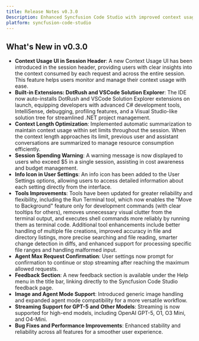 ```yaml
---
title: Release Notes v0.3.0
Description: Enhanced Syncfusion Code Studio with improved context usage UI, extension management, terminal, and various new features and bug fixes.
platform: syncfusion-code-studio
---
```


## What's New in v0.3.0
- **Context Usage UI in Session Header**: A new Context Usage UI has been introduced in the session header, providing users with clear insights into the context consumed by each request and across the entire session. This feature helps users monitor and manage their context usage with ease.
- **Built-in Extensions: DotRush and VSCode Solution Explorer**: The IDE now auto-installs DotRush and VSCode Solution Explorer extensions on launch, equipping developers with advanced C# development tools, IntelliSense, debugging, profiling features, and a Visual Studio-like solution tree for streamlined .NET project management.
- **Context Length Optimization**: Implemented automatic summarization to maintain context usage within set limits throughout the session. When the context length approaches its limit, previous user and assistant conversations are summarized to manage resource consumption efficiently.
- **Session Spending Warning**: A warning message is now displayed to users who exceed $5 in a single session, assisting in cost awareness and budget management.
- **Info Icon in User Settings**: An info icon has been added to the User Settings options, allowing users to access detailed information about each setting directly from the interface.
- **Tools Improvements**: Tools have been updated for greater reliability and flexibility, including the Run Terminal tool, which now enables the "Move to Background" feature only for development commands (with clear tooltips for others), removes unnecessary visual clutter from the terminal output, and executes shell commands more reliably by running them as terminal code. Additional tool enhancements include better handling of multiple file creations, improved accuracy in file and directory listings, more precise searching and file reading, smarter change detection in diffs, and enhanced support for processing specific file ranges and handling malformed input.
- **Agent Max Request Confirmation**: User settings now prompt for confirmation to continue or stop streaming after reaching the maximum allowed requests.
- **Feedback Section**: A new feedback section is available under the Help menu in the title bar, linking directly to the Syncfusion Code Studio feedback page.
- **Image and Agent Mode Support**: Introduced generic image handling and expanded agent mode compatibility for a more versatile workflow.
- **Streaming Support for GPT-5 and Other Models**: Streaming is now supported for high-end models, including OpenAI GPT-5, O1, O3 Mini, and O4-Mini.
- **Bug Fixes and Performance Improvements**: Enhanced stability and reliability across all features for a smoother user experience.